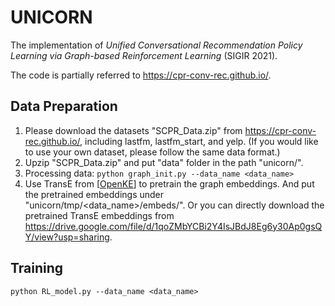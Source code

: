 # UNICORN

The implementation of _Unified Conversational Recommendation Policy Learning via Graph-based Reinforcement Learning_ (SIGIR 2021). 

The code is partially referred to https://cpr-conv-rec.github.io/. 

## Data Preparation
1. Please download the datasets "SCPR_Data.zip" from https://cpr-conv-rec.github.io/, including lastfm, lastfm_start, and yelp. (If you would like to use your own dataset, please follow the same data format.)
2. Upzip "SCPR_Data.zip" and put "data" folder in the path "unicorn/". 
3. Processing data: `python graph_init.py --data_name <data_name>`
4. Use TransE from [[OpenKE](https://github.com/thunlp/OpenKE)] to pretrain the graph embeddings. And put the pretrained embeddings under "unicorn/tmp/<data_name>/embeds/". Or you can directly download the pretrained TransE embeddings from https://drive.google.com/file/d/1qoZMbYCBi2Y4IsJBdJ8Eg6y30Ap0gsQY/view?usp=sharing.

## Training
`python RL_model.py --data_name <data_name>`
